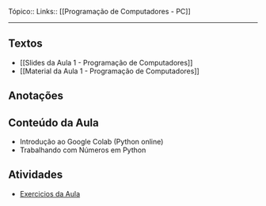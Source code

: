Tópico::
Links:: [[Programação de Computadores - PC]]

---
## Textos 
- [[Slides da Aula 1 - Programação de Computadores]]
- [[Material da Aula 1 -  Programação de Computadores]]

## Anotações


## Conteúdo da Aula 
- Introdução ao Google Colab (Python online)
- Trabalhando com Números em Python 
## Atividades
- [Exercicios da Aula](https://colab.research.google.com/drive/1a7YXPe9LkhRC1R3GxIr8_qgyGpO7KKwr?usp=sharing)